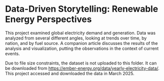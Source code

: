 # Data-Driven Storytelling: Renewable Energy Perspectives
This project examined global electricity demand and generation. Data was analyzed from several different angles, looking at trends over time, by nation, and by fuel source. A companion article discusses the results of the analysis and visualization, putting the observations in the context of current events. 

Due to file size constraints, the dataset is not uploaded to this folder. It can be downloaded from https://ember-energy.org/data/yearly-electricity-data/. This project accessed and downloaded the data in March 2025. 
